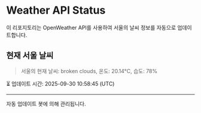 
# Weather API Status

이 리포지토리는 OpenWeather API를 사용하여 서울의 날씨 정보를 자동으로 업데이트합니다.

## 현재 서울 날씨
> 서울의 현재 날씨: broken clouds, 온도: 20.14°C, 습도: 78%

⏳ 업데이트 시간: 2025-09-30 10:58:45 (UTC)

---
자동 업데이트 봇에 의해 관리됩니다.
